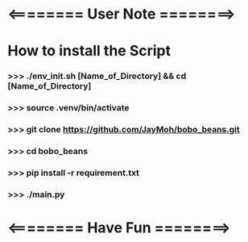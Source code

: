 # <======== User Note ========>

# How to install the Script

### >>> ./env_init.sh [Name_of_Directory] && cd [Name_of_Directory]

### >>> source .venv/bin/activate

### >>> git clone https://github.com/JayMoh/bobo_beans.git

### >>> cd bobo_beans

### >>> pip install -r requirement.txt

### >>> ./main.py

# <======== Have Fun ========>